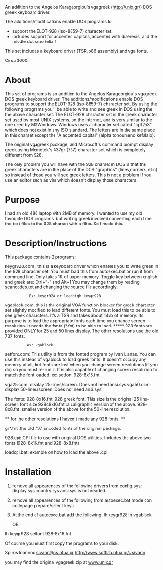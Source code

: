 An addition to the Angelos Karageorgiou's vgagreek (http://unix.gr/) DOS greek keyboard driver. 

The additions/modifications enable DOS programs to 

* support the ELOT-928 (iso-8859-7) character set. 
* includes support for accented capitals, accented with diaeresis, and the middle dot (ano telia)! 

This set includes a keyboard driver (TSR, x86 assembly) and vga fonts.

Circa 2000.


# About

This set of programs is an addition to the Angelos Karageorgiou's vgagreek 
DOS greek keyboard driver. The additions/modifications enable DOS programs to
support the ELOT-928 (iso-8859-7) character set. By using the following 
programs you'll be able to write and see greek in DOS using the the above 
character set. The ELOT-928 character set is the greek character set used by
most UNIX systems, on the internet, and is very similar to the one used by
MSWindows. Windows uses a character set called "cp1253" which does not exist in
any ISO standard. The letters are in the same place in this charset except the
"A accented capital" (alpha tonoumeno kefalaio).

The original vgagreek package, and Microsoft's command prompt display greek 
using Memotek's 437gr (737) character set which is completely different from
928. 

The only problem you will have with the 928 charset in DOS is that the greek
characters are in the place of the DOS "graphics" (lines,corners, et.c) so 
instead of those you will see greek letters. This is not a problem if you
use an editor such as vim which doesn't display those characters.

# Purpose
I had an old 486 laptop with 2MB of memory. I wanted to use my old favourite
DOS programs, but writing greek involved converting each time the text files to
the 928 charset with a filter. So I made this.

# Description/Instructions
This package contains 2 programs:

keygr928.com : this is a keyboard driver which enables you to write greek in 
               the 928 character set. You must load this from autoexec.bat or
               run it from command line. Only takes 1K of upper memory.
               Toggle key between english and greek are:
               Ctrl+"-"   and  Alt+1
               You may change them by reading scancodes.txt and changing
               the source file accordingly.

               Ex: keygr928 or loadhigh keygr928

vgablock.com: this is the original VGA function blocker for greek character 
              set slightly modified to load different fonts. You must load this
              to be able to see greek characters. It's a TSR and takes about 
              14kb of memory. Its purpose is to load the appropriate fonts each
              time you change screen resolution. It needs the fonts (*.fnt) to
              be able to load.
              *****
              928 fonts are provided ONLY for 25 and 50 lines display. The 
              other resolutions use the old 737 fonts.
              
              ex: vgablock

setfont.com:  This utility is from the fonted program by Ivan Llanas. You can
              use this instead of vgablock to load greek fonts. It doesn't 
              occupy any memory at all, but fonts are lost when you change
              screen resolutions (if you do) so you must re-run it. It is also
              capable of changing screen resolution to match the font loaded.
              ex: setfont 928-8x16.fnt

vga25.com:    display 25-lines/screen. Does not need ansi.sys
vga50.com:    display 50-lines/screen. Does not need ansi.sys


The fonts:
928-8x16.fnt :928 greek font. This size is the original 25 line-screen font size
928c8x16.fnt :a caligraphic version of the above.
928-8x8.fnt  :smaller version of the above for the 50-line resolution.

** for the other resolutions I haven't made any 928 fonts. **

gr*.fnt      :the old 737 encoded fonts of the original package.

928.cpi:     CPI file to use with original DOS utilities. Includes the above
             two fonts (928-8x16.fnt and 928-8x8.fnt)

loadcpi.bat: example on how to load the above .cpi



# Installation
1. remove all appearences of the following drivers from config.sys:
   display.sys
   country.sys
   ansi.sys is not neaded.

2. remove all appearences of the following from autoexec.bat
   mode con codepage prepare/select
   keyb


3. At the end of autoexec.bat add the following:
   lh keygr928
   lh vgablock

     OR

  lh keygr928
  setfont 928-8x16.fnt
 
Of course you must first copy the programs to your disk.


                        

Spiros Ioannou
sivann@cs.ntua.gr
http://www.softlab.ntua.gr/~sivann

you may find the original vgagreek.zip at www.unix.gr

